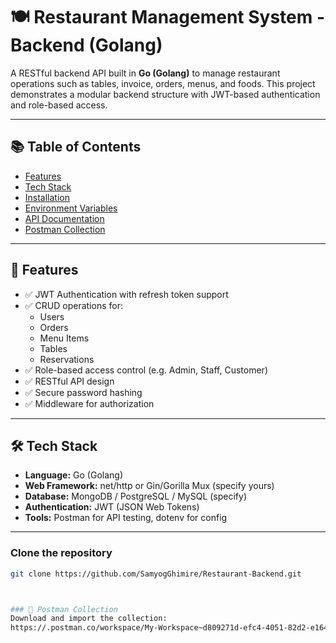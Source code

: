# 🍽️ Restaurant Management System - Backend (Golang)

A RESTful backend API built in **Go (Golang)** to manage restaurant operations such as tables, invoice, orders, menus, and foods. This project demonstrates a modular backend structure with JWT-based authentication and role-based access.

---

## 📚 Table of Contents

- [Features](#-features)
- [Tech Stack](#-tech-stack)
- [Installation](#-installation)
- [Environment Variables](#-environment-variables)
- [API Documentation](#-api-documentation)
- [Postman Collection](#-postman-collection)
---

## 🚀 Features

- ✅ JWT Authentication with refresh token support
- ✅ CRUD operations for:
  - Users
  - Orders
  - Menu Items
  - Tables
  - Reservations
- ✅ Role-based access control (e.g. Admin, Staff, Customer)
- ✅ RESTful API design
- ✅ Secure password hashing
- ✅ Middleware for authorization

---

## 🛠️ Tech Stack

- **Language:** Go (Golang)
- **Web Framework:** net/http or Gin/Gorilla Mux (specify yours)
- **Database:** MongoDB / PostgreSQL / MySQL (specify)
- **Authentication:** JWT (JSON Web Tokens)
- **Tools:** Postman for API testing, dotenv for config

---


### Clone the repository

```bash
git clone https://github.com/SamyogGhimire/Restaurant-Backend.git



### 🔁 Postman Collection
Download and import the collection:
https://.postman.co/workspace/My-Workspace~d809271d-efc4-4051-82d2-e16476be4ab9/collection/39886165-68b507d5-9545-4175-9f7f-b9877071f515?action=share&creator=39886165

